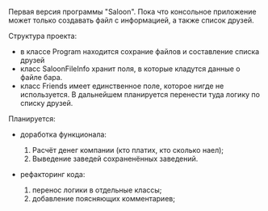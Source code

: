 Первая версия программы "Saloon". Пока что консольное приложение может только создавать файл с информацией, а также список друзей.

Структура проекта:
- в классе Program находится сохрание файлов и составление списка друзей
- класс SaloonFileInfo хранит поля, в которые кладутся данные о файле бара.
- класс Friends имеет единственное поле, которое нигде не используется. В дальнейшем планируется перенести туда логику по списку друзей.

Планируется:
- доработка функционала:
  1. Расчёт денег компании (кто платих, кто сколько наел);
  2. Выведение заведей сохраненённых заведений.

- рефакторинг кода:
  1. перенос логики в отдельные классы;
  2. добавление поясняющих комментариев;
